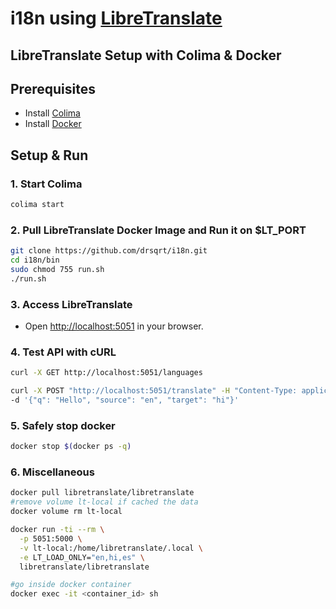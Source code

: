 # i18n using [LibreTranslate](https://github.com/LibreTranslate/LibreTranslate)

## LibreTranslate Setup with Colima & Docker

## Prerequisites
- Install [Colima](https://github.com/abiosoft/colima)
- Install [Docker](https://www.docker.com/)

## Setup & Run

### 1. Start Colima
```sh
colima start
```

### 2. Pull LibreTranslate Docker Image and Run it on $LT_PORT
```sh
git clone https://github.com/drsqrt/i18n.git
cd i18n/bin
sudo chmod 755 run.sh
./run.sh
```

### 3. Access LibreTranslate
- Open [http://localhost:5051](http://localhost:5051) in your browser.

### 4. Test API with cURL
```sh
curl -X GET http://localhost:5051/languages

curl -X POST "http://localhost:5051/translate" -H "Content-Type: application/json" \
-d '{"q": "Hello", "source": "en", "target": "hi"}'
```

### 5. Safely stop docker 
```sh
docker stop $(docker ps -q)
```

### 6. Miscellaneous
```sh
docker pull libretranslate/libretranslate
#remove volume lt-local if cached the data
docker volume rm lt-local

docker run -ti --rm \
  -p 5051:5000 \
  -v lt-local:/home/libretranslate/.local \
  -e LT_LOAD_ONLY="en,hi,es" \
  libretranslate/libretranslate

#go inside docker container
docker exec -it <container_id> sh
```



